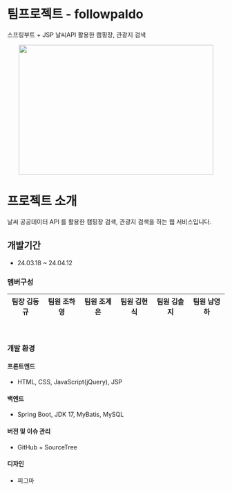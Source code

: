 <link rel="stylesheet" as="style" crossorigin href="https://cdn.jsdelivr.net/gh/orioncactus/pretendard@v1.3.9/dist/web/variable/pretendardvariable.min.css" />

# 팀프로젝트 - followpaldo
스프링부트 + JSP 날씨API 활용한 캠핑장, 관광지 검색
<br>
<p align="center"><img src="https://github.com/followpaldo/followpaldo_project/assets/151708233/333d689f-b45a-498f-9b56-4318beda2421" width="450" height="300"></p>




# 프로젝트 소개
날씨 공공데이터 API 를 활용한 캠핑장 검색, 관광지 검색을 하는 웹 서비스입니다.
<br>

## 개발기간 
* 24.03.18 ~ 24.04.12

### 멤버구성

<div align="center">

| **팀장 김동규** | **팀원 조하영** | **팀원 조계은** | **팀원 김현식** | **팀원 김솔지** |  **팀원 남영하** | 
| :------: |  :------: | :------: | :------: | :------: | :------: |


</div>
<br>

### 개발 환경

#### 프론트엔드
- HTML, CSS, JavaScript(jQuery), JSP
#### 백엔드
- Spring Boot, JDK 17, MyBatis, MySQL
#### 버전 및 이슈 관리
- GitHub + SourceTree
#### 디자인
- 피그마
</div>
  
